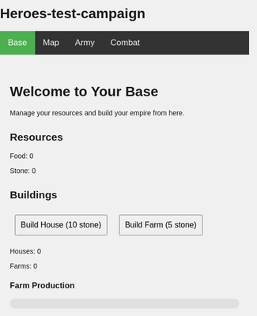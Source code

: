 # Heroes-test-campaign
<html><head><base href="https://websim.io/"><title>Empire Conquest: Strategy Game</title>
<style>
  body, html {
    margin: 0;
    padding: 0;
    font-family: Arial, sans-serif;
    height: 100%;
    background-color: #f0f0f0;
  }
  .page {
    display: none;
    padding: 20px;
    height: calc(100% - 60px);
    overflow-y: auto;
  }
  #navbar {
    background-color: #333;
    overflow: hidden;
    position: sticky;
    top: 0;
    z-index: 100;
  }
  #navbar a {
    float: left;
    display: block;
    color: #f2f2f2;
    text-align: center;
    padding: 14px 16px;
    text-decoration: none;
    font-size: 17px;
  }
  #navbar a:hover {
    background-color: #ddd;
    color: black;
  }
  #navbar a.active {
    background-color: #4CAF50;
    color: white;
  }
  #map-container {
    width: 100%;
    height: 500px;
    background-color: #7CFC00;
    position: relative;
    overflow: hidden;
  }
  .control-point {
    width: 60px;
    height: 60px;
    border-radius: 50%;
    position: absolute;
    cursor: pointer;
    transition: all 0.3s;
    display: flex;
    justify-content: center;
    align-items: center;
    font-size: 24px;
    font-weight: bold;
    color: white;
    text-shadow: 1px 1px 2px black;
  }
  .control-point.neutral {
    background-color: #888;
  }
  .control-point.player {
    background-color: #4CAF50;
  }
  .control-point.opponent {
    background-color: #f44336;
  }
  #timer {
    position: absolute;
    top: 10px;
    right: 10px;
    font-size: 24px;
    background-color: rgba(255, 255, 255, 0.7);
    padding: 5px 10px;
    border-radius: 5px;
  }
  .unit-button, .building-button {
    margin: 10px;
    padding: 10px;
    font-size: 16px;
    cursor: pointer;
  }
  .progress-bar {
    width: 100%;
    height: 20px;
    background-color: #e0e0e0;
    border-radius: 10px;
    margin-top: 10px;
  }
  .progress {
    width: 0;
    height: 100%;
    background-color: #4CAF50;
    border-radius: 10px;
    transition: width 0.5s;
  }
  #battlefield {
    display: flex;
    justify-content: space-between;
    margin-top: 20px;
  }
  .army-container {
    width: 45%;
    background-color: #ddd;
    padding: 10px;
    border-radius: 5px;
  }
  .unit {
    display: inline-block;
    margin: 5px;
    padding: 5px;
    background-color: #fff;
    border-radius: 3px;
  }
  #battle-log {
    margin-top: 20px;
    height: 200px;
    overflow-y: scroll;
    border: 1px solid #ccc;
    padding: 10px;
  }
  #control-status {
    margin-top: 20px;
    font-size: 18px;
  }
  #army-deployment {
    margin-top: 20px;
  }
  #army-deployment input {
    width: 80px;
    margin-right: 10px;
  }
  #control-point-select {
    margin-right: 10px;
  }
</style>
</head>
<body>
<div id="navbar">
  <a href="#base" class="nav-link active" onclick="changePage('base')">Base</a>
  <a href="#map" class="nav-link" onclick="changePage('map')">Map</a>
  <a href="#army" class="nav-link" onclick="changePage('army')">Army</a>
  <a href="#combat" class="nav-link" onclick="changePage('combat')">Combat</a>
</div>

<div id="base" class="page" style="display:block;">
  <h1>Welcome to Your Base</h1>
  <p>Manage your resources and build your empire from here.</p>
  <h2>Resources</h2>
  <p>Food: <span id="food-count">0</span></p>
  <p>Stone: <span id="stone-count">0</span></p>
  <h2>Buildings</h2>
  <button class="building-button" onclick="buildStructure('house')">Build House (10 stone)</button>
  <button class="building-button" onclick="buildStructure('farm')">Build Farm (5 stone)</button>
  <p>Houses: <span id="house-count">0</span></p>
  <p>Farms: <span id="farm-count">0</span></p>
  <div id="farm-production">
    <h3>Farm Production</h3>
    <div class="progress-bar">
      <div id="farm-progress" class="progress"></div>
    </div>
  </div>
</div>

<div id="map" class="page">
  <h1>Control Point Map</h1>
  <p>Send your armies to capture and hold control points. The more points you control, the faster you gather resources!</p>
  <div id="map-container">
    <div id="timer">10:00</div>
    <div id="control-points"></div>
  </div>
  <div id="control-status">
    <p>Points Controlled: <span id="points-controlled">0</span>/5</p>
    <p>Resource Generation: <span id="resource-generation">0</span> food and stone per minute</p>
  </div>
  <div id="army-deployment">
    <h2>Deploy Army</h2>
    <select id="control-point-select">
      <option value="">Select a control point</option>
    </select>
    <input type="number" id="soldiers-to-send" placeholder="Soldiers" min="0">
    <input type="number" id="archers-to-send" placeholder="Archers" min="0">
    <input type="number" id="knights-to-send" placeholder="Knights" min="0">
    <button onclick="sendArmy()">Send Army</button>
  </div>
</div>

<div id="army" class="page">
  <h1>Your Army</h1>
  <p>Recruit and manage your military units here.</p>
  <button class="unit-button" onclick="recruitUnit('soldier')">Recruit Soldier (10 food)</button>
  <button class="unit-button" onclick="recruitUnit('archer')">Recruit Archer (15 food)</button>
  <button class="unit-button" onclick="recruitUnit('knight')">Recruit Knight (25 food)</button>
  <h2>Army Composition</h2>
  <p>Soldiers: <span id="soldier-count">0</span></p>
  <p>Archers: <span id="archer-count">0</span></p>
  <p>Knights: <span id="knight-count">0</span></p>
  <p>Total Army Strength: <span id="army-strength">0</span></p>
</div>

<div id="combat" class="page">
  <h1>Combat Arena</h1>
  <p>Engage in battle with another player's army!</p>
  <button onclick="initiateBattle()">Start Battle</button>
  <div id="battlefield">
    <div class="army-container" id="player-army">
      <h3>Your Army</h3>
    </div>
    <div class="army-container" id="opponent-army">
      <h3>Opponent's Army</h3>
    </div>
  </div>
  <div id="battle-log"></div>
</div>

<script>
const resources = { food: 0, stone: 0 };
const buildings = { house: 0, farm: 0 };
const army = { soldier: 0, archer: 0, knight: 0 };
const controlPoints = [
  { id: 1, controller: 'neutral', army: { soldier: 0, archer: 0, knight: 0 } },
  { id: 2, controller: 'neutral', army: { soldier: 0, archer: 0, knight: 0 } },
  { id: 3, controller: 'neutral', army: { soldier: 0, archer: 0, knight: 0 } },
  { id: 4, controller: 'neutral', army: { soldier: 0, archer: 0, knight: 0 } },
  { id: 5, controller: 'neutral', army: { soldier: 0, archer: 0, knight: 0 } }
];
let playerControlledPoints = 0;
let timeLeft = 600; // 10 minutes in seconds
let farmProgress = 0;

function changePage(pageId) {
  const pages = document.getElementsByClassName('page');
  for (let page of pages) {
    page.style.display = 'none';
  }
  document.getElementById(pageId).style.display = 'block';
  
  const links = document.getElementsByClassName('nav-link');
  for (let link of links) {
    link.classList.remove('active');
  }
  event.currentTarget.classList.add('active');

  if (pageId === 'map') {
    initializeMap();
    startControlCheck();
  }
  if (pageId !== 'map' && controlPoints.length > 0) {
    controlPoints.forEach(point => {
      point.controller = 'neutral';
      point.army = { soldier: 0, archer: 0, knight: 0 };
    });
    playerControlledPoints = 0;
    updateControlStatus();
  }
}

function initializeMap() {
  const mapContainer = document.getElementById('map-container');
  mapContainer.innerHTML = '<div id="timer">10:00</div><div id="control-points"></div>';
  const controlPointsContainer = document.getElementById('control-points');
  const controlPointSelect = document.getElementById('control-point-select');
  
  controlPoints.forEach((point, index) => {
    const controlPoint = document.createElement('div');
    controlPoint.className = 'control-point neutral';
    controlPoint.style.left = Math.random() * (mapContainer.offsetWidth - 60) + 'px';
    controlPoint.style.top = Math.random() * (mapContainer.offsetHeight - 60) + 'px';
    controlPoint.innerHTML = point.id;
    controlPointsContainer.appendChild(controlPoint);

    const option = document.createElement('option');
    option.value = index;
    option.textContent = `Control Point ${point.id}`;
    controlPointSelect.appendChild(option);
  });
  
  updateControlStatus();
}

function sendArmy() {
  const pointIndex = document.getElementById('control-point-select').value;
  const soldiers = parseInt(document.getElementById('soldiers-to-send').value) || 0;
  const archers = parseInt(document.getElementById('archers-to-send').value) || 0;
  const knights = parseInt(document.getElementById('knights-to-send').value) || 0;

  if (pointIndex === "") {
    alert("Please select a control point.");
    return;
  }

  if (soldiers + archers + knights === 0) {
    alert("Please send at least one unit.");
    return;
  }

  if (soldiers > army.soldier || archers > army.archer || knights > army.knight) {
    alert("You don't have enough units.");
    return;
  }

  army.soldier -= soldiers;
  army.archer -= archers;
  army.knight -= knights;

  controlPoints[pointIndex].army.soldier += soldiers;
  controlPoints[pointIndex].army.archer += archers;
  controlPoints[pointIndex].army.knight += knights;

  controlPoints[pointIndex].controller = 'player';

  updateArmyDisplay();
  updateControlPointDisplay();
  updateControlStatus();

  alert(`Army sent to Control Point ${controlPoints[pointIndex].id}`);
}

function updateControlPointDisplay() {
  const controlPointElements = document.querySelectorAll('.control-point');
  controlPoints.forEach((point, index) => {
    controlPointElements[index].className = `control-point ${point.controller}`;
  });
}

function updateControlStatus() {
  const playerControlledPoints = controlPoints.filter(point => point.controller === 'player').length;
  document.getElementById('points-controlled').textContent = playerControlledPoints;
  const resourceGeneration = playerControlledPoints * 2; // 2 resources per control point per minute
  document.getElementById('resource-generation').textContent = resourceGeneration;
}

let controlCheckInterval;

function startControlCheck() {
  controlCheckInterval = setInterval(checkControlPoints, 300000); // 5 minutes in milliseconds
}

function checkControlPoints() {
  controlPoints.forEach(point => {
    if (point.controller !== 'player') {
      const opponentStrength = Math.floor(Math.random() * 50) + 10; // Random opponent strength
      const playerStrength = point.army.soldier + point.army.archer * 2 + point.army.knight * 3;
      
      if (playerStrength > opponentStrength) {
        point.controller = 'player';
      } else {
        point.controller = 'opponent';
        point.army = { soldier: 0, archer: 0, knight: 0 };
      }
    }
  });

  updateControlPointDisplay();
  updateControlStatus();
}

// Modify the existing updateTimer function
function updateTimer() {
  const minutes = Math.floor(timeLeft / 60);
  const seconds = timeLeft % 60;
  document.getElementById('timer').textContent = 
    `${minutes.toString().padStart(2, '0')}:${seconds.toString().padStart(2, '0')}`;
  
  if (timeLeft === 0) {
    clearInterval(timerInterval);
    clearInterval(farmInterval);
    clearInterval(resourceInterval);
    clearInterval(controlCheckInterval);
    endGame();
  } else {
    timeLeft--;
    generateResources();
  }
}

// Modify the existing generateResources function
function generateResources() {
  const playerControlledPoints = controlPoints.filter(point => point.controller === 'player').length;
  const resourcesPerPoint = 2 / 60; // 2 resources per minute, divided by 60 for per-second rate
  const generatedResources = playerControlledPoints * resourcesPerPoint;
  resources.food += generatedResources;
  resources.stone += generatedResources;
  updateResourceDisplay();
}

// Initialize game
updateResourceDisplay();
updateArmyDisplay();
const timerInterval = setInterval(updateTimer, 1000);
const farmInterval = setInterval(updateFarmProduction, 1000);
const resourceInterval = setInterval(generateResources, 1000);
</script>
</body></html>
